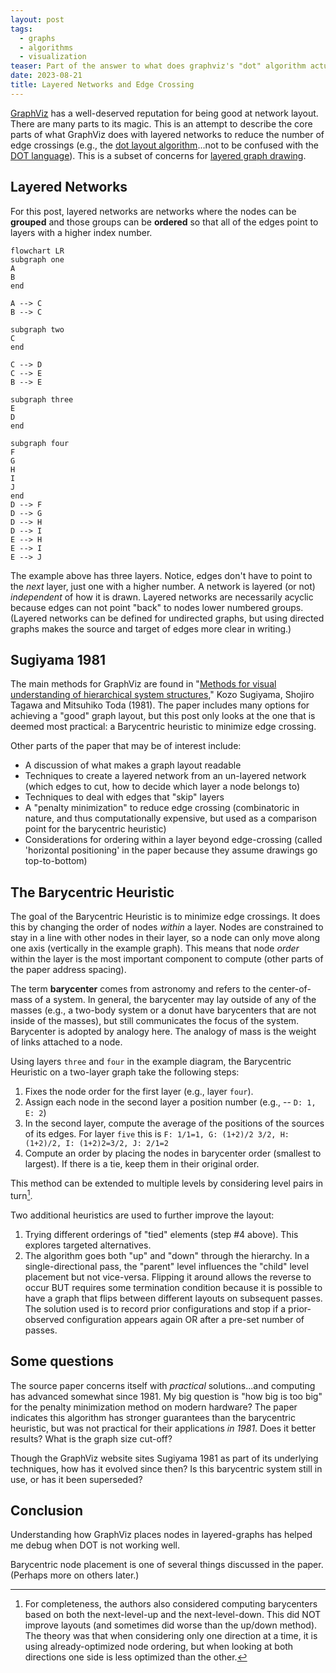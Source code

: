 ```yaml
---
layout: post
tags:
  - graphs
  - algorithms
  - visualization
teaser: Part of the answer to what does graphviz's "dot" algorithm actually do?
date: 2023-08-21
title: Layered Networks and Edge Crossing
---
```



[GraphViz](https://graphviz.org/) has a well-deserved reputation for being good at network layout.  There are many parts to its magic.  This is an attempt to describe the core parts of what GraphViz does with layered networks to reduce the number of edge crossings (e.g., the [dot layout algorithm](https://graphviz.org/docs/layouts/dot/)...not to be confused with the [DOT language](https://graphviz.org/doc/info/lang.html)).  This is a subset of concerns for [layered graph drawing](https://en.wikipedia.org/wiki/Layered_graph_drawing).

## Layered Networks
For this post, layered networks are networks where the nodes can be **grouped** and those groups can be **ordered** so that all of the edges point to layers with a higher index number. 

```mermaid
flowchart LR
subgraph one
A
B
end

A --> C
B --> C

subgraph two
C
end

C --> D
C --> E
B --> E

subgraph three
E
D
end

subgraph four
F
G
H
I
J
end
D --> F
D --> G
D --> H
D --> I
E --> H
E --> I
E --> J

```

The example above has three layers. Notice, edges don't have to point to the *next* layer, just one with a higher number.  A network is layered (or not) *independent* of how it is drawn. Layered networks are necessarily acyclic because edges can not point "back" to nodes lower numbered groups. (Layered networks can be defined for undirected graphs, but using directed graphs makes the source and target of edges more clear in writing.)

## Sugiyama 1981

The main methods for GraphViz are found in "[Methods for visual understanding of hierarchical system structures](https://ieeexplore.ieee.org/document/4308636)," Kozo Sugiyama, Shojiro Tagawa and Mitsuhiko Toda (1981).  The paper includes many options for achieving a "good" graph layout, but this post only looks at the one that is deemed most practical: a Barycentric heuristic to minimize edge crossing. 

Other parts of the paper that may be of interest include:
- A discussion of what makes a graph layout readable
- Techniques to create a layered network from an un-layered network (which edges to cut, how to decide which layer a node belongs to)
- Techniques to deal with edges that "skip" layers
- A "penalty minimization" to reduce edge crossing (combinatoric in nature, and thus computationally expensive, but used as a comparison point for the barycentric heuristic)
- Considerations for ordering within a layer beyond edge-crossing (called 'horizontal positioning' in the paper because they assume drawings go top-to-bottom)



## The Barycentric Heuristic

The goal of the Barycentric Heuristic is to minimize edge crossings.  It does this by changing the order of nodes *within* a layer. Nodes are constrained to stay in a line with other nodes in their layer, so a node can only move along one axis (vertically in the example graph).   This means that node *order* within the layer is the most important component to compute (other parts of the paper address spacing).

The term **barycenter** comes from astronomy and refers to the center-of-mass of a system. In general, the barycenter may lay outside of any of the masses (e.g., a two-body system or a donut have barycenters that are not inside of the masses), but still communicates the focus of the system.  Barycenter is adopted by analogy here.  The analogy of mass is the weight of links attached to a node.

Using layers `three` and `four` in the example diagram, the Barycentric Heuristic on a two-layer graph take the following steps:
1. Fixes the node order for the first layer (e.g., layer `four`).
2. Assign each node in the second layer a position number (e.g., -- `D: 1, E: 2`)
3. In the second layer, compute the average of the positions of the sources of its edges.  For layer `five` this is `F: 1/1=1, G: (1+2)/2 3/2, H: (1+2)/2, I: (1+2)2=3/2, J: 2/1=2`
4. Compute an order by placing the nodes in barycenter order (smallest to largest).  If there is a tie, keep them in their original order.

This method can be extended to multiple levels by considering level pairs in turn[^1].

Two additional heuristics are used to further improve the layout:
1. Trying different orderings of "tied" elements (step #4 above).  This explores targeted alternatives.
2. The algorithm goes both "up" and "down" through the hierarchy.  In a single-directional pass, the "parent" level influences the "child" level placement but not vice-versa.  Flipping it around allows the reverse to occur BUT requires some termination condition because it is possible to have a graph that flips between different layouts on subsequent passes.  The solution used is to record prior configurations and stop if a prior-observed configuration appears again OR after a pre-set number of passes.

[^1]: For completeness, the authors also considered computing barycenters based on both the next-level-up and the next-level-down.  This did NOT improve layouts (and sometimes did worse than the up/down method).  The theory was that when considering only one direction at a time, it is using already-optimized node ordering, but when looking at both directions one side is less optimized than the other.

## Some questions

The source paper concerns itself with *practical* solutions...and computing has advanced somewhat since 1981.  My big question is "how big is too big" for the penalty minimization method on modern hardware?  The paper indicates this algorithm has stronger guarantees than the barycentric heuristic, but was not practical for their applications *in 1981*.  Does it better results?  What is the graph size cut-off?

Though the GraphViz website sites Sugiyama 1981 as part of its underlying techniques, how has it evolved since then? Is this barycentric system still in use, or has it been superseded?

## Conclusion

Understanding how GraphViz places nodes in layered-graphs has helped me debug when DOT is not working well.  

Barycentric node placement is one of several things discussed in the paper. (Perhaps more on others later.)


